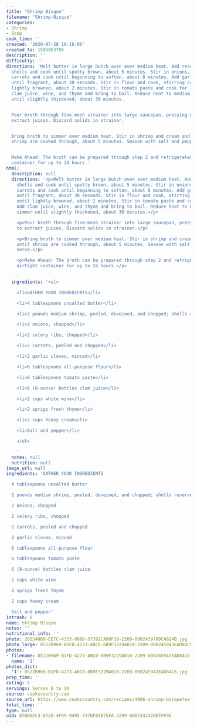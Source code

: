 ```yaml
---
title: "Shrimp Bisque"
filename: "Shrimp-Bisque"
categories:
- Shrimp
- Soup
cook_time: ''
created: '2020-07-28 19:16:06'
created_ts: 1595963766
description: ''
difficulty: ''
directions: 'Melt butter in large Dutch oven over medium heat. Add reserved shrimp
  shells and cook until spotty brown, about 5 minutes. Stir in onions, celery, and
  carrots and cook until beginning to soften, about 8 minutes. Add garlic and cook
  until fragrant, about 30 seconds. Stir in flour and cook, stirring constantly, until
  lightly browned, about 2 minutes. Stir in tomato paste and cook for 1 minute. Add
  clam juice, wine, and thyme and bring to boil. Reduce heat to medium-low and simmer
  until slightly thickened, about 30 minutes.


  Pour broth through fine-mesh strainer into large saucepan, pressing on solids to
  extract juices. Discard solids in strainer.


  Bring broth to simmer over medium heat. Stir in shrimp and cream and simmer until
  shrimp are cooked through, about 5 minutes. Season with salt and pepper. Serve.


  Make Ahead: The broth can be prepared through step 2 and refrigerated in an airtight
  container for up to 24 hours.'
html:
  description: null
  directions: '<p>Melt butter in large Dutch oven over medium heat. Add reserved shrimp
    shells and cook until spotty brown, about 5 minutes. Stir in onions, celery, and
    carrots and cook until beginning to soften, about 8 minutes. Add garlic and cook
    until fragrant, about 30 seconds. Stir in flour and cook, stirring constantly,
    until lightly browned, about 2 minutes. Stir in tomato paste and cook for 1 minute.
    Add clam juice, wine, and thyme and bring to boil. Reduce heat to medium-low and
    simmer until slightly thickened, about 30 minutes.</p>

    <p>Pour broth through fine-mesh strainer into large saucepan, pressing on solids
    to extract juices. Discard solids in strainer.</p>

    <p>Bring broth to simmer over medium heat. Stir in shrimp and cream and simmer
    until shrimp are cooked through, about 5 minutes. Season with salt and pepper.
    Serve.</p>

    <p>Make Ahead: The broth can be prepared through step 2 and refrigerated in an
    airtight container for up to 24 hours.</p>

    '
  ingredients: '<ul>

    <li>GATHER YOUR INGREDIENTS</li>

    <li>4 tablespoons unsalted butter</li>

    <li>2 pounds medium shrimp, peeled, deveined, and chopped; shells reserved</li>

    <li>2 onions, chopped</li>

    <li>2 celery ribs, chopped</li>

    <li>2 carrots, peeled and chopped</li>

    <li>2 garlic cloves, minced</li>

    <li>6 tablespoons all-purpose flour</li>

    <li>6 tablespoons tomato paste</li>

    <li>6 (8-ounce) bottles clam juice</li>

    <li>2 cups white wine</li>

    <li>2 sprigs fresh thyme</li>

    <li>2 cups heavy cream</li>

    <li>Salt and pepper</li>

    </ul>

    '
  notes: null
  nutrition: null
image_url: null
ingredients: 'GATHER YOUR INGREDIENTS

  4 tablespoons unsalted butter

  2 pounds medium shrimp, peeled, deveined, and chopped; shells reserved

  2 onions, chopped

  2 celery ribs, chopped

  2 carrots, peeled and chopped

  2 garlic cloves, minced

  6 tablespoons all-purpose flour

  6 tablespoons tomato paste

  6 (8-ounce) bottles clam juice

  2 cups white wine

  2 sprigs fresh thyme

  2 cups heavy cream

  Salt and pepper'
intrash: 0
name: Shrimp Bisque
notes: ''
nutritional_info: ''
photo: 266540B0-EE7C-4333-998D-57392CAD8F39-2209-000245978DCAB24B.jpg
photo_large: 8522B969-B1FD-4273-ABC0-6B9F3229A010-2209-000245943EAD84C6.jpg
photos:
- filename: 8522B969-B1FD-4273-ABC0-6B9F3229A010-2209-000245943EAD84C6.jpg
  name: '1'
photos_dict:
  '1': 8522B969-B1FD-4273-ABC0-6B9F3229A010-2209-000245943EAD84C6.jpg
prep_time: ''
rating: 5
servings: Serves 8 to 10
source: cookscountry.com
source_url: https://www.cookscountry.com/recipes/4006-shrimp-bisque?extcode=MCSKD10L0&ref=new_search_experience_4
total_time: ''
type: null
uid: 07B00EC3-D72D-4F99-9495-7378F03075FA-2209-0002342328EFFF9D
---
```

